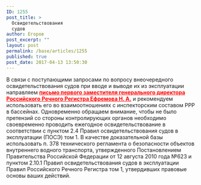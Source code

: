 ```yaml
---
ID: 1255
post_title: >
  Освидетельствования
  судов
author: Егоров
post_excerpt: ""
layout: post
permalink: /base/articles/1255
published: true
post_date: 2017-04-13 13:50:30
---
```

<p style="text-align: left;">В связи с поступающими запросами по вопросу внеочередного освидетельствования судов при вводе и выводе их из эксплуатации направляем <span style="color: #ff0000;"><strong><a style="color: #ff0000;" href="http://www.apsrt.ru/wp-content/uploads/2017/04/письмо-первого-заместителя-генерального-директора-Российского-Речного-Регистра-Ефремова-Н.-А..pdf">письмо первого заместителя генерального директора Российского Речного Регистра Ефремова Н. А.</a></strong></span> и рекомендуем использовать его во взаимоотношениях с инспекторским составом РРР в бассейнах. Одновременно обращаем внимание, чтобы не было претензий со стороны контролирующих органов необходимо своевременно проводить ежегодное освидетельствование в соответствии с пунктом 2.4 Правил освидетельствования судов в эксплуатации (ПОСЭ) том 1.
В качестве доказательной базы использовать п. 378 технического регламента о безопасности объектов внутреннего водного транспорта, утвержденного Постановлением Правительства Российской Федерации от 12 августа 2010 года №623 и пунктом 2.10.1 Правил освидетельствования судов в эксплуатации Правил Российского Речного Регистра том 1, утвердивших правовые основы ваших действий.</p>